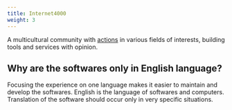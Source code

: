 ```yaml
---
title: Internet4000
weight: 3
---
```


A multicultural community with <a href="https://internet4000.com">actions</a> in various fields of interests, building tools and services with opinion.

## Why are the softwares only in English language?

Focusing the experience on one language makes it easier to maintain and develop the softwares. English is the language of softwares and computers. Translation of the software should occur only in very specific situations.
